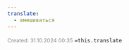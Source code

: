 ```yaml
---
translate:
  - вмешиваться
---
```

<span style="font-size:12px; color:#888888;">Created: 31.10.2024 00:35</span>
 `=this.translate`